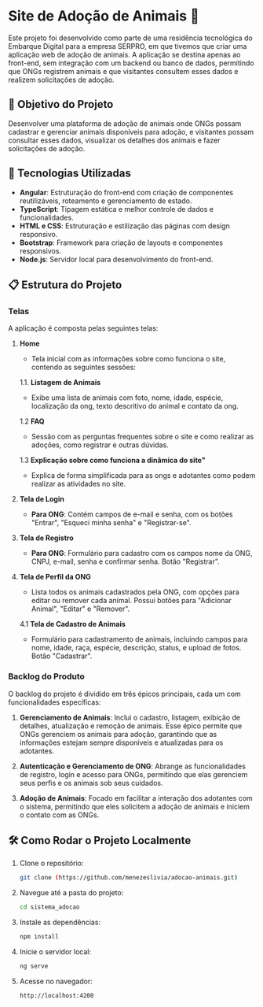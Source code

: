 # Site de Adoção de Animais 🐾

Este projeto foi desenvolvido como parte de uma residência tecnológica do Embarque Digital para a empresa SERPRO, em que tivemos que criar uma aplicação web de adoção de animais. A aplicação se destina apenas ao front-end, sem integração com um backend ou banco de dados, permitindo que ONGs registrem animais e que visitantes consultem esses dados e realizem solicitações de adoção.

## 🎯 Objetivo do Projeto

Desenvolver uma plataforma de adoção de animais onde ONGs possam cadastrar e gerenciar animais disponíveis para adoção, e visitantes possam consultar esses dados, visualizar os detalhes dos animais e fazer solicitações de adoção.

## 🚀 Tecnologias Utilizadas

- **Angular**: Estruturação do front-end com criação de componentes reutilizáveis, roteamento e gerenciamento de estado.
- **TypeScript**: Tipagem estática e melhor controle de dados e funcionalidades.
- **HTML e CSS**: Estruturação e estilização das páginas com design responsivo.
- **Bootstrap**: Framework para criação de layouts e componentes responsivos.
- **Node.js**: Servidor local para desenvolvimento do front-end.

## 📋 Estrutura do Projeto

### Telas

A aplicação é composta pelas seguintes telas:

1. **Home**
   - Tela inicial com as informações sobre como funciona o site, contendo as seguintes sessões:
     
   1.1. **Listagem de Animais**
   - Exibe uma lista de animais com foto, nome, idade, espécie, localização da ong, texto descritivo do animal e contato da ong.

   1.2 **FAQ**
   - Sessão com as perguntas frequentes sobre o site e como realizar as adoções, como registrar e outras dúvidas.
  
   1.3 **Explicação sobre como funciona a dinâmica do site"**
   - Explica de forma simplificada para as ongs e adotantes como podem realizar as atividades no site.

2. **Tela de Login**
   - **Para ONG**: Contém campos de e-mail e senha, com os botões "Entrar", "Esqueci minha senha" e "Registrar-se".

3. **Tela de Registro**
   - **Para ONG**: Formulário para cadastro com os campos nome da ONG, CNPJ, e-mail, senha e confirmar senha. Botão "Registrar".

4. **Tela de Perfil da ONG**
   - Lista todos os animais cadastrados pela ONG, com opções para editar ou remover cada animal. Possui botões para "Adicionar Animal", "Editar" e "Remover".
     
   4.1 **Tela de Cadastro de Animais**
   - Formulário para cadastramento de animais, incluindo campos para nome, idade, raça, espécie, descrição, status, e upload de fotos. Botão "Cadastrar".

### Backlog do Produto

O backlog do projeto é dividido em três épicos principais, cada um com funcionalidades específicas:

1. **Gerenciamento de Animais**: Inclui o cadastro, listagem, exibição de detalhes, atualização e remoção de animais. Esse épico permite que ONGs gerenciem os animais para adoção, garantindo que as informações estejam sempre disponíveis e atualizadas para os adotantes.

2. **Autenticação e Gerenciamento de ONG**: Abrange as funcionalidades de registro, login e acesso para ONGs, permitindo que elas gerenciem seus perfis e os animais sob seus cuidados.

3. **Adoção de Animais**: Focado em facilitar a interação dos adotantes com o sistema, permitindo que eles solicitem a adoção de animais e iniciem o contato com as ONGs.

## 🛠️ Como Rodar o Projeto Localmente

1. Clone o repositório:
   ```bash
   git clone (https://github.com/menezeslivia/adocao-animais.git)
   ```
2. Navegue até a pasta do projeto:
   ```bash
   cd sistema_adocao
   ```
3. Instale as dependências:
   ```bash
   npm install
   ```
4. Inicie o servidor local:
   ```bash
   ng serve
   ```
5. Acesse no navegador:
   ```bash
   http://localhost:4200
   ```
